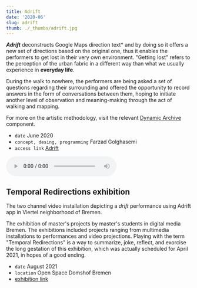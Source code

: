 ```yaml
---
title: Adrift
date: '2020-06'
slug: adrift
thumb: ./_thumbs/adrift.jpg
---
```


***Adrift*** deconstructs Google Maps direction text* and by doing so it offers a new set of directions based on the original one, thus it enables the performers to get lost in their very own environment. "Getting lost" refers to the perception of the urban fabric in a different way than what we usually experience in **everyday life**.

During the walk to nowhere, the performers are being asked a set of questions regarding their surrounding and offered the opportunity to record answers in the form of conversations between them, hoping to initiate another level of observation and meaning-making through the act of walking and mapping.

For more on the artistic methodology, visit the relevant [Dynamic Archive](https://thedynamicarchive.net/component/how-to-get-lost-in-the-neighborhood) component.

- `date` June 2020
- `concept, desing, programming` Farzad Golghasemi
- `access link` [Adrift](https://adrift.city)

<div class="audio-container">
  <audio controls controlsList="nodownload noplaybackrate" src="https://cloud.disorient.xyz/s/AN3WY3K4ZfZYmf3/download/Adrift_2020-06_neustadt_audio.mp3"></audio>
</div>

<div class="gallery neustadt" data-credits="June 2020 Neustadt Bremen — photos by Carla Anacker"></div>


## Temporal Redirections exhibition

The two channel video installation depicting a *drift* performance using Adrift app in Viertel neighborhood of Bremen.

The exhibition of master's projects by master's students in digital media Bremen. The exhibitions included projects ranging from multimedia installations to performances and video projections. Playing with the term "Temporal Redirections" is a way to summarize, joke, reflect, and exorcise the long gestation of this exhibition, which was actually scheduled for April 2021, in hopes of a good ending.

- `date` August 2021
- `location` Open Space Domshof Bremen
- [exhibition link](https://influencerstaubenheim.de/kalender/kunst-design/delay-2.html)

<div class="gallery temporal-redirections" data-credits="photos by Lucas Klose"></div>

<div class="gallery ui-22" data-credits="Adrift UI"></div>


<!-- ### Audio walk expansion for Tender Absence -->
<!-- In collboration with Gabriela Valdespino, has been implemented in the app, enabling... -->

<!-- <div class="video-container">
  <video width="100%" height="100%"
    disablepictureinpicture controls
    controlsList="nodownload noplaybackrate">
    <source src="https://cloud.disorient.xyz/s/tWbpa3DJwJFbe48/download/adrift_neustadt_2020-06.mp4" type="video/mp4">
  </video>
</div> -->

<!-- <div class="video-container">
  <iframe
    src="https://player.vimeo.com/video/497023117"
    src="https://player.vimeo.com/video/591426969"
    frameBorder="0"
    allow="autoplay; fullscreen; picture-in-picture"
    allowFullScreen>
  </iframe>
</div> -->
